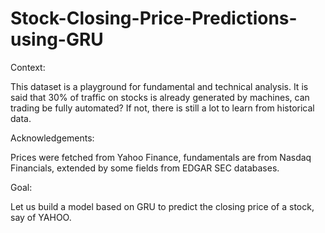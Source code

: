 # Stock-Closing-Price-Predictions-using-GRU


Context:

This dataset is a playground for fundamental and technical analysis. It is said that 30% of traffic on stocks is already generated by machines, 
can trading be fully automated? If not, there is still a lot to learn from historical data.

Acknowledgements:

Prices were fetched from Yahoo Finance, fundamentals are from Nasdaq Financials, extended by some fields from EDGAR SEC databases.

Goal:

Let us build a model based on GRU to predict the closing price of a stock, say of YAHOO.


